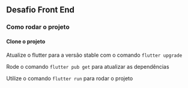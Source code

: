 ## Desafio Front End

### Como rodar o projeto

#### Clone o projeto
Atualize o flutter para a versão stable com o comando `flutter upgrade`

Rode o comando ` flutter pub get ` para atualizar as dependências

Utilize o comando ` flutter run ` para rodar o projeto


